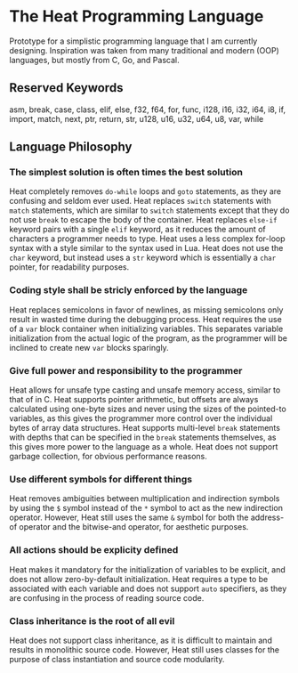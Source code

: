 # The Heat Programming Language
Prototype for a simplistic programming language that I am currently designing. Inspiration was taken from many traditional and modern (OOP) languages, but mostly from C, Go, and Pascal.

## Reserved Keywords
asm, break, case, class, elif, else, f32, f64, for, func, i128, i16, i32, i64, i8, if, import, match, next, ptr, return, str, u128, u16, u32, u64, u8, var, while

## Language Philosophy
### The simplest solution is often times the best solution
Heat completely removes `do-while` loops and `goto` statements, as they are confusing and seldom ever used. Heat replaces `switch` statements with `match` statements, which are similar to `switch` statements except that they do not use `break` to escape the body of the container. Heat replaces `else-if` keyword pairs with a single `elif` keyword, as it reduces the amount of characters a programmer needs to type. Heat uses a less complex for-loop syntax with a style similar to the syntax used in Lua. Heat does not use the `char` keyword, but instead uses a `str` keyword which is essentially a `char` pointer, for readability purposes.

### Coding style shall be stricly enforced by the language
Heat replaces semicolons in favor of newlines, as missing semicolons only result in wasted time during the debugging process. Heat requires the use of a `var` block container when initializing variables. This separates variable initialization from the actual logic of the program, as the programmer will be inclined to create new `var` blocks sparingly.

### Give full power and responsibility to the programmer
Heat allows for unsafe type casting and unsafe memory access, similar to that of in C. Heat supports pointer arithmetic, but offsets are always calculated using one-byte sizes and never using the sizes of the pointed-to variables, as this gives the programmer more control over the individual bytes of array data structures. Heat supports multi-level `break` statements with depths that can be specified in the `break` statements themselves, as this gives more power to the language as a whole. Heat does not support garbage collection, for obvious performance reasons.

### Use different symbols for different things
Heat removes ambiguities between multiplication and indirection symbols by using the `$` symbol instead of the `*` symbol to act as the new indirection operator. However, Heat still uses the same `&` symbol for both the address-of operator and the bitwise-and operator, for aesthetic purposes.

### All actions should be explicity defined
Heat makes it mandatory for the initialization of variables to be explicit, and does not allow zero-by-default initialization. Heat requires a type to be associated with each variable and does not support `auto` specifiers, as they are confusing in the process of reading source code.

### Class inheritance is the root of all evil
Heat does not support class inheritance, as it is difficult to maintain and results in monolithic source code. However, Heat still uses classes for the purpose of class instantiation and source code modularity.
